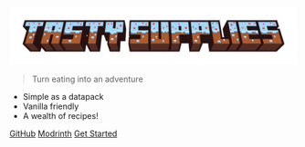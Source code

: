 ![logo](_media/tasty_supplies_title.png)

> Turn eating into an adventure

- Simple as a datapack
- Vanilla friendly
- A wealth of recipes!

[GitHub](https://github.com/atomic-junky/tasty-supplies)
[Modrinth](https://modrinth.com/datapack/tasty-supplies)
[Get Started](#tasty-supplies)